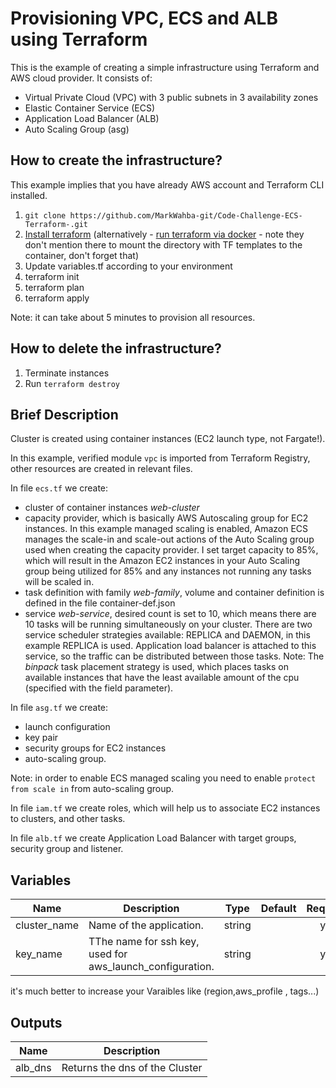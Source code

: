 # Provisioning VPC, ECS and ALB using Terraform

This is the example of creating a simple infrastructure using Terraform and AWS cloud provider. It consists of:
- Virtual Private Cloud (VPC) with 3 public subnets in 3 availability zones
- Elastic Container Service (ECS)
- Application Load Balancer (ALB)
- Auto Scaling Group (asg)

## How to create the infrastructure?
This example implies that you have already AWS account and Terraform CLI installed.
1. `git clone https://github.com/MarkWahba-git/Code-Challenge-ECS-Terraform-.git`
2. [Install terraform](https://www.terraform.io/intro/getting-started/install.html) (alternatively - [run terraform via docker](https://hub.docker.com/r/hashicorp/terraform/) - note they don't mention there to mount the directory with TF templates to the container, don't forget that)
3. Update variables.tf according to your environment
4. terraform init
5. terraform plan
6. terraform apply

Note: it can take about 5 minutes to provision all resources.
## How to delete the infrastructure?
1. Terminate instances
2. Run `terraform destroy`

## Brief Description

Cluster is created using container instances (EC2 launch type, not Fargate!). 

In this example, verified module `vpc` is imported from Terraform Registry, other resources are created in relevant files.

In file `ecs.tf` we create:
  - cluster of container instances _web-cluster_
  - capacity provider, which is basically AWS Autoscaling group for EC2 instances. In this     example managed scaling is enabled, 
  Amazon ECS manages the scale-in and scale-out actions of the Auto Scaling group used when creating the capacity provider. 
  I set target capacity to 85%, which will result in the Amazon EC2 instances in your Auto Scaling group being utilized for 85% and any instances not running any tasks will be scaled in.
  - task definition with family _web-family_, volume and container definition is defined in the file container-def.json
  - service _web-service_, desired count is set to 10, which means there are 10 tasks will be running simultaneously on your cluster. There are two service scheduler strategies available: REPLICA and DAEMON, in this example REPLICA is used. Application load balancer is attached to this service, so the traffic can be distributed between those tasks.
  Note: The _binpack_ task placement strategy is used, which places tasks on available instances that have the least available amount of the cpu (specified with the field parameter). 

In file `asg.tf` we create:
  - launch configuration
  - key pair
  - security groups for EC2 instances
  - auto-scaling group. 

Note: in order to enable ECS managed scaling you need to enable `protect from scale in` from auto-scaling group.

In file `iam.tf` we create roles, which will help us to associate EC2 instances to clusters, and other tasks.

In file `alb.tf` we create Application Load Balancer with target groups, security group and listener. 

## Variables

| Name | Description | Type | Default | Required |
|------|-------------|:----:|:-----:|:-----:|
| cluster_name | Name of the application.  | string |  | yes |
| key_name | TThe name for ssh key, used for aws_launch_configuration.| string |  | yes |

it's much better to increase your Varaibles like (region,aws_profile , tags...)

## Outputs

| Name | Description |
|------|-------------|
| alb_dns | Returns the dns of the Cluster  |

